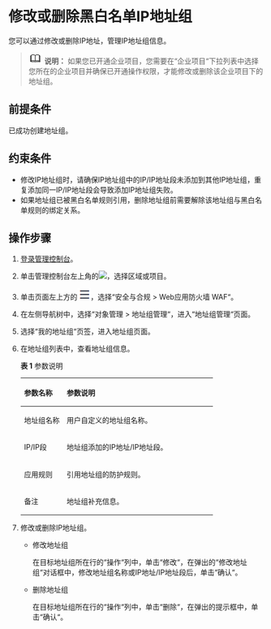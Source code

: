 # 修改或删除黑白名单IP地址组<a name="waf_01_0358"></a>

您可以通过修改或删除IP地址，管理IP地址组信息。

>![](public_sys-resources/icon-note.gif) **说明：** 
>如果您已开通企业项目，您需要在“企业项目“下拉列表中选择您所在的企业项目并确保已开通操作权限，才能修改或删除该企业项目下的地址组。

## 前提条件<a name="section8174172016525"></a>

已成功创建地址组。

## 约束条件<a name="section757514461272"></a>

-   修改IP地址组时，请确保IP地址组中的IP/IP地址段未添加到其他IP地址组，重复添加同一IP/IP地址段会导致添加IP地址组失败。
-   如果地址组已被黑白名单规则引用，删除地址组前需要解除该地址组与黑白名单规则的绑定关系。

## 操作步骤<a name="section721145410437"></a>

1.  [登录管理控制台](https://console.huaweicloud.com/?locale=zh-cn)。
2.  单击管理控制台左上角的![](figures/选择区域图标-0.jpg)，选择区域或项目。
3.  单击页面左上方的![](figures/icon-Service-1.png)，选择“安全与合规  \>  Web应用防火墙 WAF“。
4.  在左侧导航树中，选择“对象管理  \>  地址组管理“，进入“地址组管理“页面。
5.  选择“我的地址组“页签，进入地址组页面。
6.  在地址组列表中，查看地址组信息。

    **表 1**  参数说明

    <a name="table125091352115811"></a>
    <table><thead align="left"><tr id="row4505152195819"><th class="cellrowborder" valign="top" width="22.18%" id="mcps1.2.3.1.1"><p id="p350545218587"><a name="p350545218587"></a><a name="p350545218587"></a>参数名称</p>
    </th>
    <th class="cellrowborder" valign="top" width="77.82%" id="mcps1.2.3.1.2"><p id="p10505352195814"><a name="p10505352195814"></a><a name="p10505352195814"></a>参数说明</p>
    </th>
    </tr>
    </thead>
    <tbody><tr id="row158301572206"><td class="cellrowborder" valign="top" width="22.18%" headers="mcps1.2.3.1.1 "><p id="p13692818162020"><a name="p13692818162020"></a><a name="p13692818162020"></a>地址组名称</p>
    </td>
    <td class="cellrowborder" valign="top" width="77.82%" headers="mcps1.2.3.1.2 "><p id="p283119762014"><a name="p283119762014"></a><a name="p283119762014"></a>用户自定义的地址组名称。</p>
    </td>
    </tr>
    <tr id="row9677145842019"><td class="cellrowborder" valign="top" width="22.18%" headers="mcps1.2.3.1.1 "><p id="p15200127192020"><a name="p15200127192020"></a><a name="p15200127192020"></a>IP/IP段</p>
    </td>
    <td class="cellrowborder" valign="top" width="77.82%" headers="mcps1.2.3.1.2 "><p id="p102002027192020"><a name="p102002027192020"></a><a name="p102002027192020"></a>地址组添加的IP地址/IP地址段。</p>
    </td>
    </tr>
    <tr id="row10507205205815"><td class="cellrowborder" valign="top" width="22.18%" headers="mcps1.2.3.1.1 "><p id="p7505852195810"><a name="p7505852195810"></a><a name="p7505852195810"></a>应用规则</p>
    </td>
    <td class="cellrowborder" valign="top" width="77.82%" headers="mcps1.2.3.1.2 "><p id="p150595215814"><a name="p150595215814"></a><a name="p150595215814"></a>引用地址组的防护规则。</p>
    </td>
    </tr>
    <tr id="row19507135285819"><td class="cellrowborder" valign="top" width="22.18%" headers="mcps1.2.3.1.1 "><p id="p1350711523585"><a name="p1350711523585"></a><a name="p1350711523585"></a>备注</p>
    </td>
    <td class="cellrowborder" valign="top" width="77.82%" headers="mcps1.2.3.1.2 "><p id="p1917453716273"><a name="p1917453716273"></a><a name="p1917453716273"></a>地址组补充信息。</p>
    </td>
    </tr>
    </tbody>
    </table>

7.  修改或删除IP地址组。
    -   修改地址组

        在目标地址组所在行的“操作“列中，单击“修改“，在弹出的“修改地址组“对话框中，修改地址组名称或IP地址/IP地址段后，单击“确认“。

    -   删除地址组

        在目标地址组所在行的“操作“列中，单击“删除“，在弹出的提示框中，单击“确认“。

